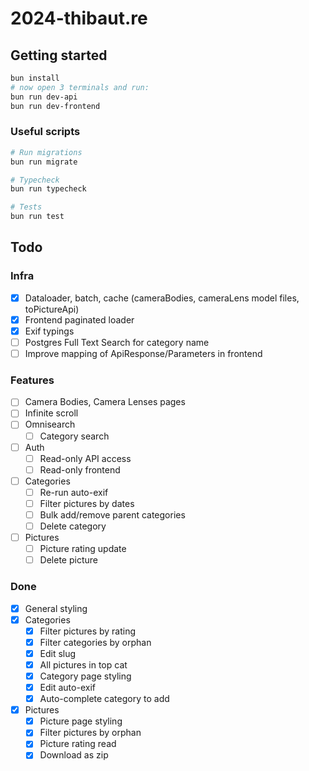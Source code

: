 # 2024-thibaut.re

## Getting started

```bash
bun install
# now open 3 terminals and run:
bun run dev-api
bun run dev-frontend
```

### Useful scripts

```sh
# Run migrations
bun run migrate

# Typecheck
bun run typecheck

# Tests
bun run test
```

## Todo

### Infra

- [x] Dataloader, batch, cache (cameraBodies, cameraLens model files, toPictureApi)
- [x] Frontend paginated loader
- [x] Exif typings
- [ ] Postgres Full Text Search for category name
- [ ] Improve mapping of ApiResponse/Parameters in frontend

### Features

- [ ] Camera Bodies, Camera Lenses pages
- [ ] Infinite scroll
- [ ] Omnisearch
  - [ ] Category search
- [ ] Auth
  - [ ] Read-only API access
  - [ ] Read-only frontend
- [ ] Categories
  - [ ] Re-run auto-exif
  - [ ] Filter pictures by dates
  - [ ] Bulk add/remove parent categories
  - [ ] Delete category
- [ ] Pictures
  - [ ] Picture rating update
  - [ ] Delete picture

### Done

- [x] General styling
- [x] Categories
  - [x] Filter pictures by rating
  - [x] Filter categories by orphan
  - [x] Edit slug
  - [x] All pictures in top cat
  - [x] Category page styling
  - [x] Edit auto-exif
  - [x] Auto-complete category to add
- [x] Pictures
  - [x] Picture page styling
  - [x] Filter pictures by orphan
  - [x] Picture rating read
  - [x] Download as zip
